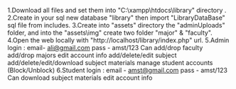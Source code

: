 1.Download all files and set them into "C:\xampp\htdocs\library\" directory .
2.Create in your sql new database "library" then import "LibraryDataBase" sql file from includes.
3.Create into "assets" directory the "adminUploads" folder, and into the "assets\img" create two folder "major" & "faculty".
4.Open the web locally with "http://localhost/library/index.php" url.
5.Admin login : email- ali@gmail.com
                pass - amst/123
      Can add/drop faculty
          add/drop majors
          edit account info
          add/delete/edit subject
          add/delete/edit/download subject materials
          manage student accounts (Block/Unblock)
6.Student login : email -  amst@gmail.com
                  pass - amst/123
      Can download subject materials
          edit account info
          

